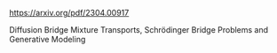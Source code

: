 https://arxiv.org/pdf/2304.00917

Diffusion Bridge Mixture Transports, Schrödinger Bridge Problems and Generative Modeling
